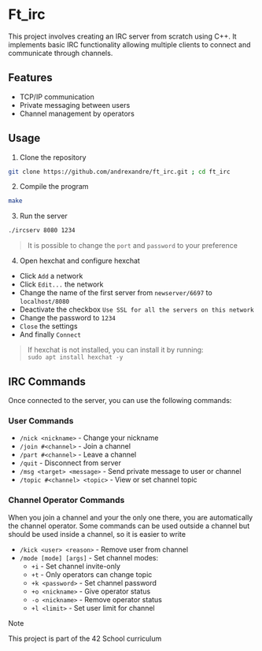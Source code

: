 # Ft_irc

This project involves creating an IRC server from scratch using C++. It implements basic IRC functionality allowing multiple clients to connect and communicate through channels.

## Features

- TCP/IP communication
- Private messaging between users
- Channel management by operators

## Usage

1. Clone the repository
```sh
git clone https://github.com/andrexandre/ft_irc.git ; cd ft_irc
```

2. Compile the program
```sh
make
```

3. Run the server
```sh
./ircserv 8080 1234
```
> It is possible to change the `port` and `password` to your preference

4. Open hexchat and configure hexchat
- Click `Add` a network
- Click `Edit...` the network
- Change the name of the first server from `newserver/6697` to `localhost/8080`
- Deactivate the checkbox `Use SSL for all the servers on this network`
- Change the password to `1234`
- `Close` the settings
- And finally `Connect`
> If hexchat is not installed, you can install it by running:\
> `sudo apt install hexchat -y`

## IRC Commands

Once connected to the server, you can use the following commands:

### User Commands
- `/nick <nickname>` - Change your nickname
- `/join #<channel>` - Join a channel
- `/part #<channel>` - Leave a channel
- `/quit` - Disconnect from server
- `/msg <target> <message>` - Send private message to user or channel
- `/topic #<channel> <topic>` - View or set channel topic

### Channel Operator Commands

When you join a channel and your the only one there, you are automatically the channel operator. Some commands can be used outside a channel but should be used inside a channel, so it is easier to write

- `/kick <user> <reason>` - Remove user from channel
- `/mode [mode] [args]` - Set channel modes:
  - `+i` - Set channel invite-only
  - `+t` - Only operators can change topic
  - `+k <password>` - Set channel password
  - `+o <nickname>` - Give operator status
  - `-o <nickname>` - Remove operator status
  - `+l <limit>` - Set user limit for channel

> [!NOTE]
> This project is part of the 42 School curriculum
